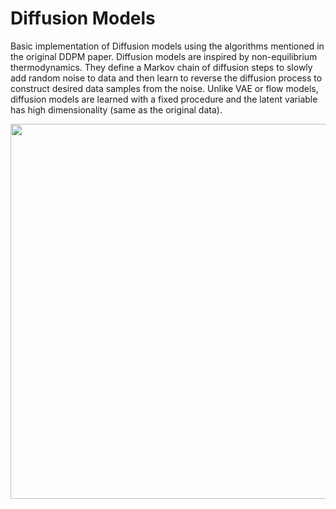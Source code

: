 
# Diffusion Models

Basic implementation of Diffusion models using the algorithms mentioned in the original DDPM paper. Diffusion models are inspired by non-equilibrium thermodynamics. They define a Markov chain of diffusion steps to slowly add random noise to data and then learn to reverse the diffusion process to construct desired data samples from the noise. Unlike VAE or flow models, diffusion models are learned with a fixed procedure and the latent variable has high dimensionality (same as the original data).


<img width=600 src="https://lilianweng.github.io/posts/2021-07-11-diffusion-models/unCLIP.png">
